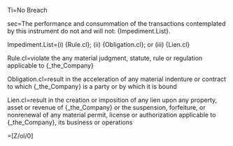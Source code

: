 Ti=No Breach

sec=The performance and consummation of the transactions contemplated by this instrument do not and will not: {Impediment.List}.

Impediment.List=(i) {Rule.cl}; (ii) {Obligation.cl}; or (iii) {Lien.cl}

Rule.cl=violate the any material judgment, statute, rule or regulation applicable to {_the_Company}

Obligation.cl=result in the acceleration of any material indenture or contract to which {_the_Company} is a party or by which it is bound

Lien.cl=result in the creation or imposition of any lien upon any property, asset or revenue of {_the_Company} or the suspension, forfeiture, or nonrenewal of any material permit, license or authorization applicable to {_the_Company}, its business or operations

=[Z/ol/0]
